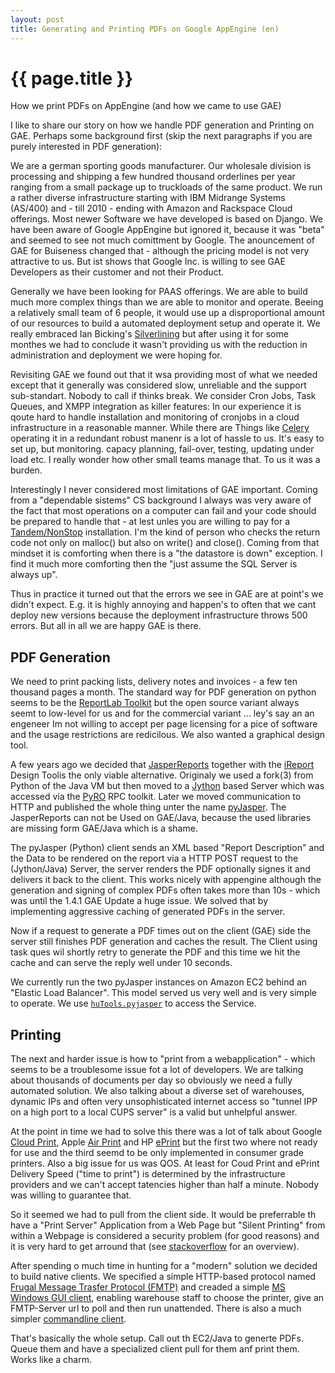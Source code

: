 ```yaml
---
layout: post
title: Generating and Printing PDFs on Google AppEngine (en)
---
```


{{ page.title }}
================

How we print PDFs on AppEngine (and how we came to use GAE)

I like to share our story on how we handle PDF generation and Printing on GAE. Perhaps some background first (skip the next paragraphs if you are purely interested in PDF generation): 

We are a german sporting goods manufacturer. Our wholesale division is processing and shipping a few hundred
thousand orderlines per year ranging from a small package up to truckloads of the same product. We run a
rather diverse infrastructure starting with IBM Midrange Systems (AS/400) and - till 2010 - ending with
Amazon and Rackspace Cloud offerings. Most newer Software we have developed is based on Django. We have been aware of Google AppEngine but ignored it, because it was "beta" and seemed to see not much comittment by Google. The anouncement of GAE for Buiseness changed that - although the pricing model is not very attractive to us. But ist shows that Google Inc. is willing to see GAE Developers as their customer and not their Product.

Generally we have been looking for PAAS offerings. We are able to build much more complex things than we are
able to monitor and operate. Beeing a relatively small team of 6 people, it would use up a disproportional
amount of our resources to build a automated deployment setup and operate it. We really embraced Ian
Bicking's [Silverlining][1] but after using it for some monthes we had to conclude it wasn't providing us
with the reduction in administration and deployment we were hoping for.

Revisiting GAE we found out that it wsa providing most of what we needed except that it generally was considered slow, unreliable and the support sub-standart. Nobody to call if thinks break.  We consider Cron Jobs, Task Queues, and XMPP integration as killer features: In our experience it is qoute hard to handle installation and monitoring of cronjobs in a cloud infrastructure in a reasonable manner. While there are Things like [Celery][2] operating it in a redundant robust manenr is a lot of hassle to us. It's easy to set up, but monitoring. capacy planning, fail-over, testing, updating under load etc. I really wonder how other small teams manage that. To us it was a burden.

Interestingly I never considered most limitations of GAE important. Coming from a "dependable sistems" CS background I always was very aware of the fact that most operations on a computer can fail and your code should be prepared to handle that - at lest unles you are willing to pay for a [Tandem/NonStop][3] installation. I'm the kind of person who checks the return code not only on malloc() but also on write() and close(). Coming from that mindset it is comforting when there is a "the datastore is down" exception. I find it much more comforting then the "just assume the SQL Server is always up".

Thus in practice it turned out that the errors we see in GAE are at point's we didn't expect. E.g. it is highly annoying and happen's to often that we cant deploy new versions because the deployment infrastructure throws 500 errors. But all in all we are happy GAE is there. 


[1]: http://cloudsilverlining.org/ 
[2]: http://celeryproject.org/
[3]: http://h20223.www2.hp.com/nonstopcomputing/cache/76385-0-0-0-121.html?404m=cache-aspx


PDF Generation
--------------

We need to print packing lists, delivery notes and invoices - a few ten thousand pages a month. The standard way for PDF generation on python seems to be the [ReportLab Toolkit][4] but the open source variant always seemt to low-level for us and for the commercial variant ... ley's say an an engeneer Im not willing to accept per page licensing for a pice of software and the usage restrictions are redicilous. We also wanted a graphical design tool.

A few years ago we decided that [JasperReports][5] together with the [iReport][6] Design Toolis the only viable alternative. Originaly we used a fork(3) from Python of the Java VM but then moved to a [Jython][7] based Server which was accessed via the [PyRO][8] RPC toolkit. Later we moved communication to HTTP and published the whole thing unter the name [pyJasper][9]. The JasperReports can not be Used on GAE/Java, because the used libraries are missing form GAE/Java which is a shame.

The pyJasper (Python) client sends an XML based "Report Description" and the Data to be rendered on the
report via a HTTP POST request to the (Jython/Java) Server, the server renders the PDF optionally signes it
and delivers it back to the client. This works nicely with appengine although the generation and signing of
complex PDFs often takes more than 10s - which was until the 1.4.1 GAE Update a huge issue. We solved that by implementing aggressive caching of generated PDFs in the server.

Now if a request to generate a PDF times out on the client (GAE) side the server still finishes PDF generation and caches the result. The Client using task ques wil shortly retry to generate the PDF and this time we hit the cache and can serve the reply well under 10 seconds.

We currently run the two pyJasper instances on Amazon EC2 behind an "Elastic Load Balancer". This model served us very well and is very simple to operate. We use [`huTools.pyjasper`][9a] to access the Service.

[4]: http://www.reportlab.com/software/opensource/
[5]: http://jasperforge.org/project/jasperreports
[6]: http://jasperforge.org/projects/ireport
[7]: http://www.jython.org/
[8]: http://www.xs4all.nl/~irmen/pyro3/
[9]: https://github.com/hudora/pyJasper
[9a]: https://github.com/hudora/huTools/blob/master/huTools/pyjasper.py


Printing
--------

The next and harder issue is how to "print from a webapplication" - which seems to be a troublesome issue fot a lot of developers. We are talking about thousands of documents per day so obviously we need a fully automated solution. We also talking about a diverse set of warehouses, dynamic IPs and often very unsophisticated internet access so "tunnel IPP on a high port to a local CUPS server" is a valid but unhelpful answer.

At the point in time we had to solve this there was a lot of talk about Google [Cloud Print][10], Apple [Air
Print][11] and HP [ePrint][12] but the first two where not ready for use and the third seemd to be only
implemented in consumer grade printers. Also a big issue for us was QOS. At least for Coud Print and ePrint Delivery Speed ("time to print") is determined by the infrastructure providers and we can't accept tatencies higher than half a minute. Nobody was willing to guarantee that.

[10]: http://blog.chromium.org/2010/04/new-approach-to-printing.html
[11]: http://www.apple.com/ipad/features/airprint.html 
[12]: http://h30495.www3.hp.com/about/eprint

So it seemed we had to pull from the client side. It would be preferrable th have a "Print Server" Application from a Web Page but "Silent Printing" from within a Webpage is considered a security problem (for good reasons) and it is very hard to get arround that (see [stackoverflow][13] for an overview).

After spending o much time in hunting for a "modern" solution we decided to build native clients. We specified a simple HTTP-based protocol named [Frugal Message Trasfer Protocol (FMTP)][14] and creaded a simple [MS Windows GUI client][15], enabling warehouse staff to choose the printer, give an FMTP-Server url to poll and then run unattended. There is also a much simpler [commandline client][15].

[13]: http://stackoverflow.com/questions/21908/silent-printing-in-a-web-application
[14]: https://github.com/cklein/FMTP
[15]: https://github.com/hudora/FMTP/tree/master/printclient
[16]: https://github.com/hudora/FMTP/blob/master/pull_client/recv_fmtp.py


That's basically the whole setup. Call out th EC2/Java to generte PDFs. Queue them and have a specialized client pull for them anf print them. Works like a charm.